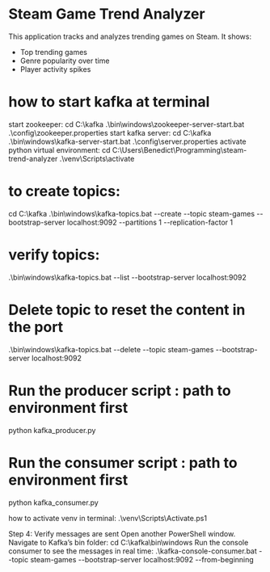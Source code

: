 # Steam Game Trend Analyzer

This application tracks and analyzes trending games on Steam.
It shows:
- Top trending games
- Genre popularity over time
- Player activity spikes

# how to start kafka at terminal
start zookeeper: 
cd C:\kafka
.\bin\windows\zookeeper-server-start.bat .\config\zookeeper.properties
start kafka server:
cd C:\kafka
.\bin\windows\kafka-server-start.bat .\config\server.properties
activate python virtual environment:
cd C:\Users\Benedict\Programming\steam-trend-analyzer
.\venv\Scripts\activate

# to create topics:
cd C:\kafka
.\bin\windows\kafka-topics.bat --create --topic steam-games --bootstrap-server localhost:9092 --partitions 1 --replication-factor 1
# verify topics: 
.\bin\windows\kafka-topics.bat --list --bootstrap-server localhost:9092
# Delete topic to reset the content in the port
.\bin\windows\kafka-topics.bat --delete --topic steam-games --bootstrap-server localhost:9092


# Run the producer script : path to environment first
python kafka_producer.py

# Run the consumer script : path to environment first
python kafka_consumer.py

how to activate venv in terminal:
.\venv\Scripts\Activate.ps1


Step 4: Verify messages are sent
Open another PowerShell window.
Navigate to Kafka’s bin folder:
cd C:\kafka\bin\windows
Run the console consumer to see the messages in real time:
.\kafka-console-consumer.bat --topic steam-games --bootstrap-server localhost:9092 --from-beginning


